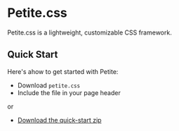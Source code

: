 # Petite.css

Petite.css is a lightweight, customizable CSS framework.

## Quick Start

Here's ahow to get started with Petite:

* Download ``petite.css``
* Include the file in your page header

or

* [Download the quick-start zip](s.zip)
